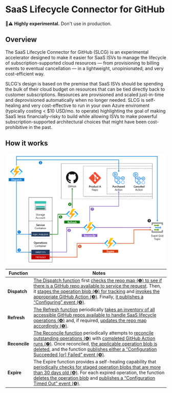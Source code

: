 # SaaS Lifecycle Connector for GitHub

🧪⚠️ __Highly experimental.__ Don't use in production.

## Overview

The SaaS Lifecycle Connector for GitHub (SLCG) is an experimental accelerator designed to make it easier for SaaS ISVs to manage the lifecycle of subscription-supported cloud resources — from provisioning to billing events to eventual cancellation — in a lightweight, unopinionated, and very cost-efficient way.

SLCG's design is based on the premise that SaaS ISVs should be spending the bulk of their cloud budget on resources that can be tied directly back to customer subscriptions. Resources are provisioned and scaled just-in-time and deprovisioned automatically when no longer needed. SLCG is self-healing and very cost-effective to run in your own Azure enviroment (typically costing < $10 USD/mo. to operate) highlighting the goal of making SaaS less financially-risky to build while allowing ISVs to make powerful subscription-supported architectural choices that might have been cost-prohibitive in the past.

## How it works

![SLCG Functions](slcg.png)

| Function | Notes |
| --- | --- | 
| __Dispatch__ | [The Dispatch function](https://github.com/caseywatson/saas-lifecycle-github/blob/main/Edgar/Dispatch.cs) first [checks the repo map (❶) to see if there is a GitHub repo available to service the request](https://github.com/caseywatson/saas-lifecycle-github/blob/02761146764a98123d35bfb560f33339f9c2de09/Edgar/Dispatch.cs#L73). Then, it [stages the operation blob (❷) for tracking](https://github.com/caseywatson/saas-lifecycle-github/blob/02761146764a98123d35bfb560f33339f9c2de09/Edgar/Dispatch.cs#L130) and [invokes the appropriate GitHub Action (❸)](https://github.com/caseywatson/saas-lifecycle-github/blob/02761146764a98123d35bfb560f33339f9c2de09/Edgar/Dispatch.cs#L138). Finally, [it publishes a “Configuring” event (❾)](https://github.com/caseywatson/saas-lifecycle-github/blob/02761146764a98123d35bfb560f33339f9c2de09/Edgar/Dispatch.cs#L139). |
| __Refresh__ | [The Refresh function](https://github.com/caseywatson/saas-lifecycle-github/blob/main/Edgar/Refresh.cs) periodically [takes an inventory of all accessible GitHub repos available to handle SaaS lifecycle operations (❹)](https://github.com/caseywatson/saas-lifecycle-github/blob/db0e79c2f1a4d71af77f743197d391ed68b058eb/Edgar/Refresh.cs#L48) and, if required, [updates the repo map accordingly (❺)](https://github.com/caseywatson/saas-lifecycle-github/blob/db0e79c2f1a4d71af77f743197d391ed68b058eb/Edgar/Refresh.cs#L107). |
| __Reconcile__ | [The Reconcile function](https://github.com/caseywatson/saas-lifecycle-github/blob/main/Edgar/Reconcile.cs) periodically attempts to [reconcile outstanding operations (❻)](https://github.com/caseywatson/saas-lifecycle-github/blob/db0e79c2f1a4d71af77f743197d391ed68b058eb/Edgar/Reconcile.cs#L41) with [completed GitHub Action runs (❼)](https://github.com/caseywatson/saas-lifecycle-github/blob/db0e79c2f1a4d71af77f743197d391ed68b058eb/Edgar/Reconcile.cs#L68). Once reconciled, [the applicable operation blob is deleted](https://github.com/caseywatson/saas-lifecycle-github/blob/db0e79c2f1a4d71af77f743197d391ed68b058eb/Edgar/Reconcile.cs#L100), and the function [publishes either a “Configuration Succeeded [or] Failed” event (❾)](https://github.com/caseywatson/saas-lifecycle-github/blob/db0e79c2f1a4d71af77f743197d391ed68b058eb/Edgar/Reconcile.cs#L107). |
| __Expire__ | The Expire function provides a self-healing capability that [periodically checks for staged operation blobs that are more than 30 days old (❽)](https://github.com/caseywatson/saas-lifecycle-github/blob/19e8d7a3fc2104bd77dcdb0e9dd46acdea1f3fce/Edgar/Expire.cs#L38). For each expired operation, the function [deletes the operation blob](https://github.com/caseywatson/saas-lifecycle-github/blob/19e8d7a3fc2104bd77dcdb0e9dd46acdea1f3fce/Edgar/Expire.cs#L58) and [publishes a “Configuration Timed Out” event (❾)](https://github.com/caseywatson/saas-lifecycle-github/blob/19e8d7a3fc2104bd77dcdb0e9dd46acdea1f3fce/Edgar/Expire.cs#L59). |






